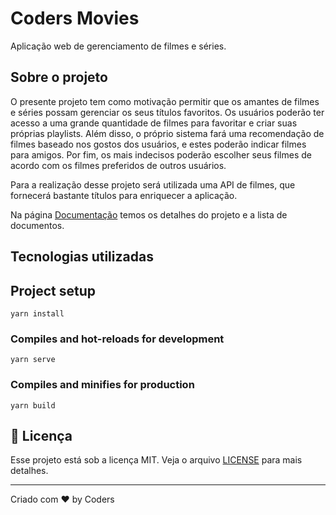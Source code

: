 # Coders Movies
Aplicação web de gerenciamento de filmes e séries.

## Sobre o projeto

O presente projeto tem como motivação permitir que os amantes de filmes e séries possam gerenciar os seus títulos favoritos. Os usuários poderão ter acesso a uma grande quantidade de filmes para favoritar e criar suas próprias playlists. Além disso, o próprio sistema fará uma recomendação de filmes baseado nos gostos dos usuários, e estes poderão indicar filmes para amigos. Por fim, os mais indecisos poderão escolher seus filmes de acordo com os filmes preferidos de outros usuários.

Para a realização desse projeto será utilizada uma API de filmes, que fornecerá bastante títulos para enriquecer a aplicação.

Na página [Documentação](https://github.com/amorimmaria/coders-movies-backend/tree/master/docs) temos os detalhes do projeto e a lista de documentos.

## Tecnologias utilizadas

## Project setup
```
yarn install
```

### Compiles and hot-reloads for development
```
yarn serve
```

### Compiles and minifies for production
```
yarn build
```

## :memo: Licença

Esse projeto está sob a licença MIT. Veja o arquivo [LICENSE](LICENSE.md) para mais detalhes.

---

Criado com ♥ by Coders

